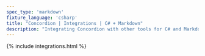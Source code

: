 ```yaml
---
spec_type: 'markdown'
fixture_language: 'csharp'
title: "Concordion | Integrations | C# + Markdown"
description: "Integrating Concordion with other tools for C# and Markdown. For example, IDEs such as Visual Studio and Continuous Integration servers such as TFS."
---
```


{% include integrations.html %}
